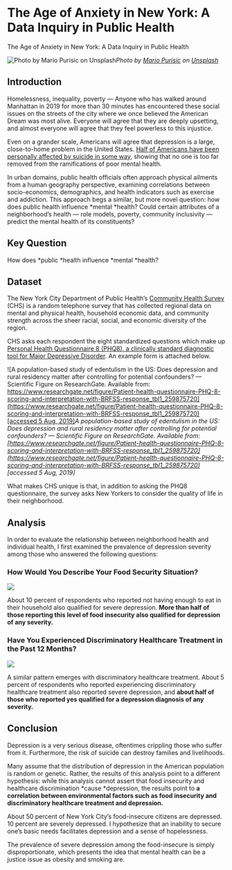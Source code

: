 
# The Age of Anxiety in New York: A Data Inquiry in Public Health

The Age of Anxiety in New York: A Data Inquiry in Public Health

![Photo by [Mario Purisic](https://unsplash.com/@mariopurisic?utm_source=medium&utm_medium=referral) on [Unsplash](https://unsplash.com?utm_source=medium&utm_medium=referral)](https://cdn-images-1.medium.com/max/6912/0*2m8vKCGnM7-5Hi8C)*Photo by [Mario Purisic](https://unsplash.com/@mariopurisic?utm_source=medium&utm_medium=referral) on [Unsplash](https://unsplash.com?utm_source=medium&utm_medium=referral)*

## Introduction

Homelessness, inequality, poverty — Anyone who has walked around Manhattan in 2019 for more than 30 minutes has encountered these social issues on the streets of the city where we once believed the American Dream was most alive. Everyone will agree that they are deeply upsetting, and almost everyone will agree that they feel powerless to this injustice.

Even on a grander scale, Americans will agree that depression is a large, close-to-home problem in the United States. [Half of Americans have been personally affected by suicide in some way](https://adaa.org/survey-finds-americans-value-mental-health-and-physical-health-equally), showing that no one is too far removed from the ramifications of poor mental health.

In urban domains, public health officials often approach physical ailments from a human geography perspective, examining correlations between socio-economics, demographics, and health indicators such as exercise and addiction. This approach begs a similar, but more novel question: how does public health influence *mental *health? Could certain attributes of a neighborhood’s health — role models, poverty, community inclusivity — predict the mental health of its constituents?

## Key Question

How does *public *health influence *mental *health?

## Dataset

The New York City Department of Public Health’s [Community Health Survey](https://www1.nyc.gov/site/doh/data/data-sets/community-health-survey-public-use-data.page) (CHS) is a random telephone survey that has collected regional data on mental and physical health, household economic data, and community strength across the sheer racial, social, and economic diversity of the region.

CHS asks each respondent the eight standardized questions which make up [Personal Health Questionnaire 8 (PHQ8), a clinically standard diagnostic tool for Major Depressive Disorder](https://www.ncbi.nlm.nih.gov/pubmed/18752852). An example form is attached below.

![A population-based study of edentulism in the US: Does depression and rural residency matter after controlling for potential confounders? — Scientific Figure on ResearchGate. Available from: [https://www.researchgate.net/figure/Patient-health-questionnaire-PHQ-8-scoring-and-interpretation-with-BRFSS-response_tbl1_259875720](https://www.researchgate.net/figure/Patient-health-questionnaire-PHQ-8-scoring-and-interpretation-with-BRFSS-response_tbl1_259875720) [accessed 5 Aug, 2019]](https://cdn-images-1.medium.com/max/2000/1*JuO46avwLMsw5m-G1qql_A.png)*A population-based study of edentulism in the US: Does depression and rural residency matter after controlling for potential confounders? — Scientific Figure on ResearchGate. Available from: [https://www.researchgate.net/figure/Patient-health-questionnaire-PHQ-8-scoring-and-interpretation-with-BRFSS-response_tbl1_259875720](https://www.researchgate.net/figure/Patient-health-questionnaire-PHQ-8-scoring-and-interpretation-with-BRFSS-response_tbl1_259875720) [accessed 5 Aug, 2019]*

What makes CHS unique is that, in addition to asking the PHQ8 questionnaire, the survey asks New Yorkers to consider the quality of life in their neighborhood.

## Analysis

In order to evaluate the relationship between neighborhood health and individual health, I first examined the prevalence of depression severity among those who answered the following questions:

### How Would You Describe Your Food Security Situation?

![](https://cdn-images-1.medium.com/max/2544/1*SEPDDlwB3qs04FWmuChzvQ.png)

About 10 percent of respondents who reported not having enough to eat in their household also qualified for severe depression. **More than half of those reporting this level of food insecurity also qualified for depression of any severity.**

### Have You Experienced Discriminatory Healthcare Treatment in the Past 12 Months?

![](https://cdn-images-1.medium.com/max/2524/1*ux_sJpEW6JlGmRPHlQiZww.png)

A similar pattern emerges with discriminatory healthcare treatment. About 5 percent of respondents who reported experiencing discriminatory healthcare treatment also reported severe depression, and **about half of those who reported yes qualified for a depression diagnosis of any severity.**

## Conclusion

Depression is a very serious disease, oftentimes crippling those who suffer from it. Furthermore, the risk of suicide can destroy families and livelihoods.

Many assume that the distribution of depression in the American population is random or genetic. Rather, the results of this analysis point to a different hypothesis: while this analysis cannot assert that food insecurity and healthcare discrimination *cause *depression, the results point to **a correlation between environmental factors such as food insecurity and discriminatory healthcare treatment and depression.**

About 50 percent of New York City’s food-insecure citizens are depressed. 10 percent are severely depressed. I hypothesize that an inability to secure one’s basic needs facilitates depression and a sense of hopelessness.

The prevalence of severe depression among the food-insecure is simply disproportionate, which presents the idea that mental health can be a justice issue as obesity and smoking are.
